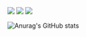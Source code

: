 <a href="rerub0831@gmail.com" target="_blank"><img src="https://img.shields.io/badge/rerub0831@gmail.com-orange?style=flat&logo=Gmail&logoColor=white"/></a>
<a href="https://velog.io/@betterfuture4" target="_blank"><img src="https://img.shields.io/badge/Blog-green?style=flat&logo=BookStack&logoColor=white"/></a>
<a href="rerub0831@gmail.com" target="_blank"><img src="https://img.shields.io/badge/rerub0831@gmail.com-orange?style=flat&logo=Gmail&logoColor=white"/></a>

![Anurag's GitHub stats](https://github-readme-stats.vercel.app/api?username=BETTERFUTURE4&show_icons=true&theme=radical)

<!--
**BETTERFUTURE4/BETTERFUTURE4** is a ✨ _special_ ✨ repository because its `README.md` (this file) appears on your GitHub profile.

Here are some ideas to get you started:

- 🔭 I’m currently working on ...
- 🌱 I’m currently learning ...
- 👯 I’m looking to collaborate on ...
- 🤔 I’m looking for help with ...
- 💬 Ask me about ...
- 📫 How to reach me: ...
- 😄 Pronouns: ...
- ⚡ Fun fact: ...
-->
